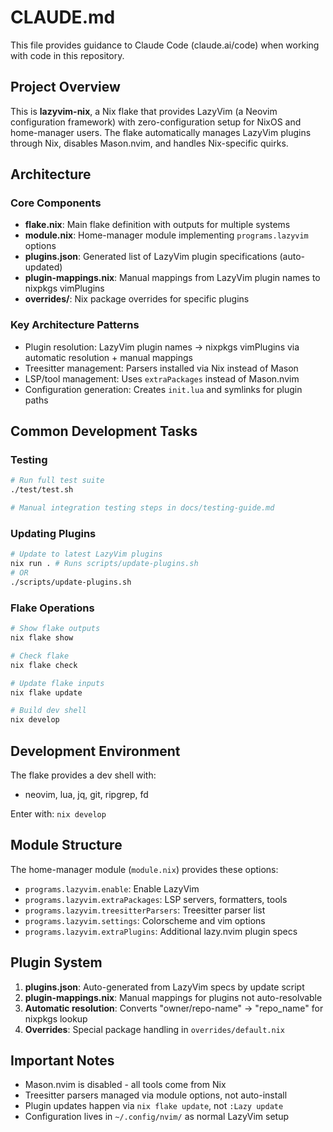 # CLAUDE.md

This file provides guidance to Claude Code (claude.ai/code) when working with code in this repository.

## Project Overview

This is **lazyvim-nix**, a Nix flake that provides LazyVim (a Neovim configuration framework) with zero-configuration setup for NixOS and home-manager users. The flake automatically manages LazyVim plugins through Nix, disables Mason.nvim, and handles Nix-specific quirks.

## Architecture

### Core Components

- **flake.nix**: Main flake definition with outputs for multiple systems
- **module.nix**: Home-manager module implementing `programs.lazyvim` options
- **plugins.json**: Generated list of LazyVim plugin specifications (auto-updated)
- **plugin-mappings.nix**: Manual mappings from LazyVim plugin names to nixpkgs vimPlugins
- **overrides/**: Nix package overrides for specific plugins

### Key Architecture Patterns

- Plugin resolution: LazyVim plugin names → nixpkgs vimPlugins via automatic resolution + manual mappings
- Treesitter management: Parsers installed via Nix instead of Mason
- LSP/tool management: Uses `extraPackages` instead of Mason.nvim
- Configuration generation: Creates `init.lua` and symlinks for plugin paths

## Common Development Tasks

### Testing
```bash
# Run full test suite
./test/test.sh

# Manual integration testing steps in docs/testing-guide.md
```

### Updating Plugins
```bash
# Update to latest LazyVim plugins
nix run . # Runs scripts/update-plugins.sh
# OR
./scripts/update-plugins.sh
```

### Flake Operations
```bash
# Show flake outputs
nix flake show

# Check flake
nix flake check

# Update flake inputs
nix flake update

# Build dev shell
nix develop
```

## Development Environment

The flake provides a dev shell with:
- neovim, lua, jq, git, ripgrep, fd

Enter with: `nix develop`

## Module Structure

The home-manager module (`module.nix`) provides these options:
- `programs.lazyvim.enable`: Enable LazyVim
- `programs.lazyvim.extraPackages`: LSP servers, formatters, tools
- `programs.lazyvim.treesitterParsers`: Treesitter parser list
- `programs.lazyvim.settings`: Colorscheme and vim options
- `programs.lazyvim.extraPlugins`: Additional lazy.nvim plugin specs

## Plugin System

1. **plugins.json**: Auto-generated from LazyVim specs by update script
2. **plugin-mappings.nix**: Manual mappings for plugins not auto-resolvable
3. **Automatic resolution**: Converts "owner/repo-name" → "repo_name" for nixpkgs lookup
4. **Overrides**: Special package handling in `overrides/default.nix`

## Important Notes

- Mason.nvim is disabled - all tools come from Nix
- Treesitter parsers managed via module options, not auto-install
- Plugin updates happen via `nix flake update`, not `:Lazy update`
- Configuration lives in `~/.config/nvim/` as normal LazyVim setup